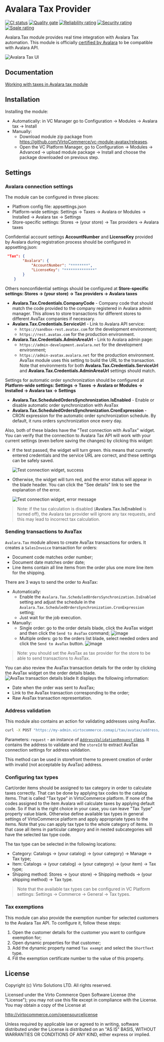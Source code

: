 # Avalara Tax Provider

[![CI status](https://github.com/VirtoCommerce/vc-module-avatax/workflows/Module%20CI/badge.svg?branch=dev)](https://github.com/VirtoCommerce/vc-module-avatax/actions?query=workflow%3A"Module+CI") [![Quality gate](https://sonarcloud.io/api/project_badges/measure?project=VirtoCommerce_vc-module-avatax&metric=alert_status&branch=dev)](https://sonarcloud.io/dashboard?id=VirtoCommerce_vc-module-avatax) [![Reliability rating](https://sonarcloud.io/api/project_badges/measure?project=VirtoCommerce_vc-module-avatax&metric=reliability_rating&branch=dev)](https://sonarcloud.io/dashboard?id=VirtoCommerce_vc-module-avatax) [![Security rating](https://sonarcloud.io/api/project_badges/measure?project=VirtoCommerce_vc-module-avatax&metric=security_rating&branch=dev)](https://sonarcloud.io/dashboard?id=VirtoCommerce_vc-module-avatax) [![Sqale rating](https://sonarcloud.io/api/project_badges/measure?project=VirtoCommerce_vc-module-avatax&metric=sqale_rating&branch=dev)](https://sonarcloud.io/dashboard?id=VirtoCommerce_vc-module-avatax)

Avalara.Tax module provides real time integration with Avalara Tax automation. This module is officially <a href="https://www.avalara.com/integrations/virto-commerce" target="_blank">certified by Avalara</a> to be compatible with Avalara API.

![Avalara Tax UI](https://user-images.githubusercontent.com/1835759/48475050-84442c00-e82e-11e8-899f-10452b382ec1.png)

## Documentation
[Working with taxes in Avalara tax module](https://docs.virtocommerce.org/new/user_docs/integrations/avalara/taxes-calculation/)

## Installation
Installing the module:
* Automatically: in VC Manager go to Configuration -> Modules -> Avalara tax -> Install
* Manually: 
    * Download module zip package from https://github.com/VirtoCommerce/vc-module-avatax/releases. 
    * Open the VC Platform Manager, go to Configuration -> Modules -> Advanced -> upload module package -> Install and choose the package downloaded on previous step.

## Settings
### Avalara connection settings
The module can be configured in three places:
* Platfrom config file: appsettings.json
* Platform-wide settings: Settings -> Taxes -> Avalara or Modules -> Installed -> Avalara tax -> Settings
* Store-specific settings: Stores -> (your store) -> Tax providers -> Avalara taxes

Confidential account settings **AccountNumber** and **LicenseKey** provided by Avalara during registration process should be configured in appsetting.json:
```json
 "Tax": {
        "Avalara": {
            "AccountNumber": "********",
            "LicenseKey": "**************"
        }
    }
```
Others nonconfidential settings should be configured at **Store-specific settings: Stores -> (your store) -> Tax providers -> Avalara taxes**
* **Avalara.Tax.Credentials.CompanyCode** - Company code that should match the code provided to the company registered in Avalara admin manager. This allows to store transactions for different stores to different AvaTax companies if necessary.
* **Avalara.Tax.Credentials.ServiceUrl** - Link to Avalara API service:
    * `https://sandbox-rest.avatax.com` for the development environment;
    * `https://rest.avatax.com` for the production environment.
* **Avalara.Tax.Credentials.AdminAreaUrl** - Link to Avalara admin page:
    * `https://admin-development.avalara.net` for the development environment;
    * `https://admin-avatax.avalara.net` for the production environment.
    AvaTax module uses this setting to build the URL to the transaction. Note that environments for both **Avalara.Tax.Credentials.ServiceUrl** and **Avalara.Tax.Credentials.AdminAreaUrl** settings should match.

Settings for automatic order synchronization should be configured at **Platform-wide settings: Settings -> Taxes -> Avalara or Modules -> Installed -> Avalara tax -> Settings**
* **Avalara.Tax.ScheduledOrdersSynchronization.IsEnabled** - Enable or disable automatic order synchronization with AvaTax
* **Avalara.Tax.ScheduledOrdersSynchronization.CronExpression** - CRON expression for the automatic order synchronization schedule. By default, it runs orders synchronization once every day.

Also, both of these blades have the "Test connection with AvaTax" widget. You can verify that the connection to Avalara Tax API will work with your current settings (even before saving the changes) by clicking this widget:
* If the test passed, the widget will turn green. this means that currently entered credentials and the service URL are correct, and these settings can be safely saved.

    ![Test connection widget, success](https://user-images.githubusercontent.com/1835759/48472743-822b9e80-e829-11e8-95f5-19d87ff04ae0.png)
* Otherwise, the widget will turn red, and the error status will appear in the blade header. You can click the "See details" link to see the explanation of the error.

    ![Test connection widget, error message](https://user-images.githubusercontent.com/1835759/48473017-1eee3c00-e82a-11e8-8489-a08ab261ce01.png)

> Note: if the tax calculation is disabled (**Avalara.Tax.IsEnabled** is turned off), the Avalara tax provider will ignore any tax requests, and this may lead to incorrect tax calculation. 


### Sending transactions to AvaTax
`Avalara.Tax` module allows to create AvaTax transactions for orders. It creates a `SalesInvoice` transaction for orders:
* Document code matches order number;
* Document date matches order date;
* Line items contain all line items from the order plus one more line item for the shipping.

There are 3 ways to send the order to AvaTax:
* Automatically: 
    * Enable the `Avalara.Tax.ScheduledOrdersSynchronization.IsEnabled` setting and adjust the schedule in the `Avalara.Tax.ScheduledOrdersSynchronization.CronExpression` setting;
    * Just wait for the job execution.
* Manually:
    * Single order: go to the order details blade, click the AvaTax widget and then click the `Send to AvaTax` command;
    ![image](https://user-images.githubusercontent.com/1835759/50229836-ce946c00-03dd-11e9-90ae-94471e784a29.png)
    * Multiple orders: go to the orders list blade, select needed orders and click the `Send to AvaTax` button.
    ![image](https://user-images.githubusercontent.com/1835759/50229939-10bdad80-03de-11e9-83c4-c9acd6434c98.png)

> Note: you should set the AvaTax as tax provider for the store to be able to send transactions to AvaTax.

You can also review the AvaTax transaction details for the order by clicking the AvaTax widget on the order details blade. 
![AvaTax transaction details blade](https://user-images.githubusercontent.com/1835759/50229760-9bea7380-03dd-11e9-80c4-4878421339b1.png)
It displays the following information:
* Date when the order was sent to AvaTax;
* Link to the AvaTax transaction corresponding to the order;
* Raw AvaTax transaction representation.

### Address validation
This module also contains an action for validating addresses using AvaTax.

```cmd
curl -X POST "https://my-admin.virtocommerce.comapi/tax/avatax/address/validate" -H "accept:text/json" 
```
Parameters: `request` - an instance of [`AddressValidationRequest` class](https://github.com/VirtoCommerce/vc-module-avatax/blob/master/AvaTax.TaxModule.Web/Models/AddressValidationRequest.cs). It contains the address to validate and the `storeId` to extract AvaTax connection settings for address validation.

This method can be used in storefront theme to prevent creation of order with invalid (not acceptable by AvaTax) address.

### Configuring tax types
Cart/order items should be assigned to tax category in order to calculate taxes correctly. That can be done by applying tax codes to the catalog items. That is called "Tax type" in VirtoCommerce platform. If none of the codes assigned to the item Avalara will calculate taxes by applying default code. So if that is the right choice in your case, you can leave "Tax Type" property value blank. Otherwise define available tax types in general settings of VirtoCommerce platform and apply appropriate types to the items. Note that you can apply tax type to the whole category of items. In that case all items in particular category and in nested subcategories will have the selected tax type code.

The tax type can be selected in the following locations:
* Category: Catalogs -> (your catalog) -> (your category) -> Manage -> Tax type;
* Item: Catalogs -> (your catalog) -> (your category) -> (your item) -> Tax type;
* Shipping method: Stores -> (your store) -> Shipping methods -> (your shipping method) -> Tax type.

> Note that the available tax types can be configured in VC Platform settings: Settings -> Commerce -> General -> Tax types.

### Tax exemptions
This module can also provide the exemption number for selected customers to the Avalara Tax API. To configure it, follow these steps:
1. Open the customer details for the customer you want to configure exemption for;
2. Open dynamic properties for that customer;
3. Add the dynamic property named `Tax exempt` and select the `ShortText` type.
4. Fill the exemption certificate number to the value of this property.

## License
Copyright (c) Virto Solutions LTD.  All rights reserved.

Licensed under the Virto Commerce Open Software License (the "License"); you
may not use this file except in compliance with the License. You may
obtain a copy of the License at

http://virtocommerce.com/opensourcelicense

Unless required by applicable law or agreed to in writing, software
distributed under the License is distributed on an "AS IS" BASIS,
WITHOUT WARRANTIES OR CONDITIONS OF ANY KIND, either express or
implied.
